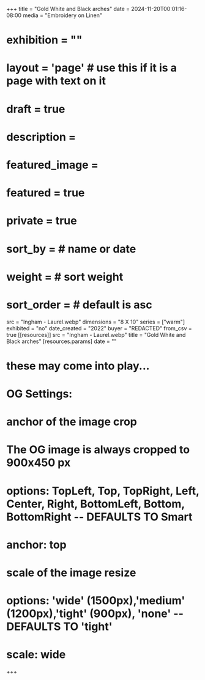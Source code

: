 +++
title = "Gold White and Black arches"
date = 2024-11-20T00:01:16-08:00
media = "Embroidery on Linen"
# exhibition = ""
# layout = 'page' # use this if it is a page with text on it
# draft = true
# description = 
# featured_image = 
# featured = true
# private = true
# sort_by = # name or date
# weight = # sort weight
# sort_order = # default is asc
src = "Ingham - Laurel.webp"
dimensions = "8 X 10" 
series = ["warm"]
exhibited = "no"
date_created = "2022"
buyer = "REDACTED"
from_csv = true
[[resources]]
  src = "Ingham - Laurel.webp"
  title = "Gold White and Black arches"
  [resources.params]
  date = ""

# these may come into play...
# OG Settings:
# anchor of the image crop 
#   The OG image is always cropped to 900x450 px
#   options: TopLeft, Top, TopRight, Left, Center, Right, BottomLeft, Bottom, BottomRight -- DEFAULTS TO Smart
# anchor: top
# scale of the image resize 
#   options: 'wide' (1500px),'medium' (1200px),'tight' (900px), 'none' -- DEFAULTS TO 'tight'
# scale: wide 
+++